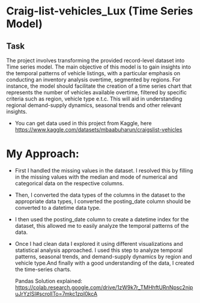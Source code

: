 # Craig-list-vehicles_Lux   (Time Series Model)
## Task 
The project involves transforming the provided record-level dataset into  Time series model. The main objective of this model is to gain insights into the temporal patterns of vehicle listings, with a particular emphasis on conducting an inventory analysis
overtime, segmented by regions. For instance, the model should facilitate the creation of a time series chart that represents the number of vehicles available overtime, filtered by specific criteria such as region, vehicle type e.t.c.
This will aid in understanding regional demand-supply dynamics, seasonal trends and other relevant insights.

- You can get data used in this project from Kaggle, here https://www.kaggle.com/datasets/mbaabuharun/craigslist-vehicles
# My Approach:
- First I handled the missing values in the dataset. I resolved this by filling in the missing values with the median and mode of numerical and categorical data on the respective columns.
- Then, I converted the data types of the columns in the dataset to the appropriate data types, I converted the posting_date column should be converted to a datetime data type.
- I then used the posting_date column to create a datetime index for the dataset, this allowed me to easily analyze the temporal patterns of the data.
- Once I had clean data I explored it using different visualizations and statistical analysis approached. I used this step to analyze temporal patterns, seasonal trends, and demand-supply dynamics by region and vehicle type.And finally with a good understanding of the data, I created the time-series charts.

  Pandas Solution explained: https://colab.research.google.com/drive/1zW9k7r_TMHhftURnNpsc2njpuJrYzlSI#scrollTo=7mkc1zpI0kcA
